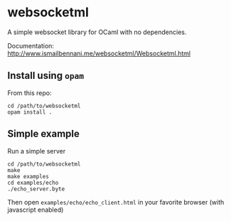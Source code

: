 # websocketml
A simple websocket library for OCaml with no dependencies.

Documentation: http://www.ismailbennani.me/websocketml/Websocketml.html

## Install using `opam`

From this repo:
```
cd /path/to/websocketml
opam install .
```

## Simple example

Run a simple server
```
cd /path/to/websocketml
make
make examples
cd examples/echo
./echo_server.byte
```

Then open `examples/echo/echo_client.html` in your favorite browser (with javascript enabled)
